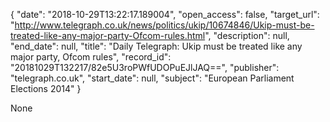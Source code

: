 {
  "date": "2018-10-29T13:22:17.189004", 
  "open_access": false, 
  "target_url": "http://www.telegraph.co.uk/news/politics/ukip/10674846/Ukip-must-be-treated-like-any-major-party-Ofcom-rules.html", 
  "description": null, 
  "end_date": null, 
  "title": "Daily Telegraph: Ukip must be treated like any major party, Ofcom rules", 
  "record_id": "20181029T132217/82e5U3roPWfUDOPuEJlJAQ==", 
  "publisher": "telegraph.co.uk", 
  "start_date": null, 
  "subject": "European Parliament Elections 2014"
}

None